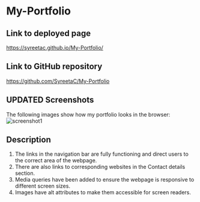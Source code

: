 # My-Portfolio

## Link to deployed page

https://syreetac.github.io/My-Portfolio/

## Link to GitHub repository

https://github.com/SyreetaC/My-Portfolio

## UPDATED Screenshots

The following images show how my portfolio looks in the browser:
![screenshot1](<assets\images\Screenshot(10).png>)

## Description

1. The links in the navigation bar are fully functioning and direct users to the correct area of the webpage.
2. There are also links to corresponding websites in the Contact details section.
3. Media queries have been added to ensure the webpage is responsive to different screen sizes.
4. Images have alt attributes to make them accessible for screen readers.
